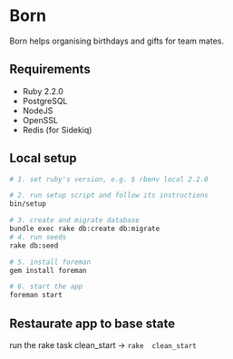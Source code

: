 # Born

Born helps organising birthdays and gifts for team mates.

## Requirements
- Ruby 2.2.0
- PostgreSQL
- NodeJS
- OpenSSL
- Redis (for Sidekiq)


## Local setup


```bash
# 1. set ruby's version, e.g. $ rbenv local 2.2.0

# 2. run setup script and follow its instructions
bin/setup

# 3. create and migrate database 
bundle exec rake db:create db:migrate
# 4. run seeds
rake db:seed

# 5. install foreman
gem install foreman

# 6. start the app
foreman start
```

## Restaurate app to base state

run the rake task clean_start -> `rake  clean_start`
